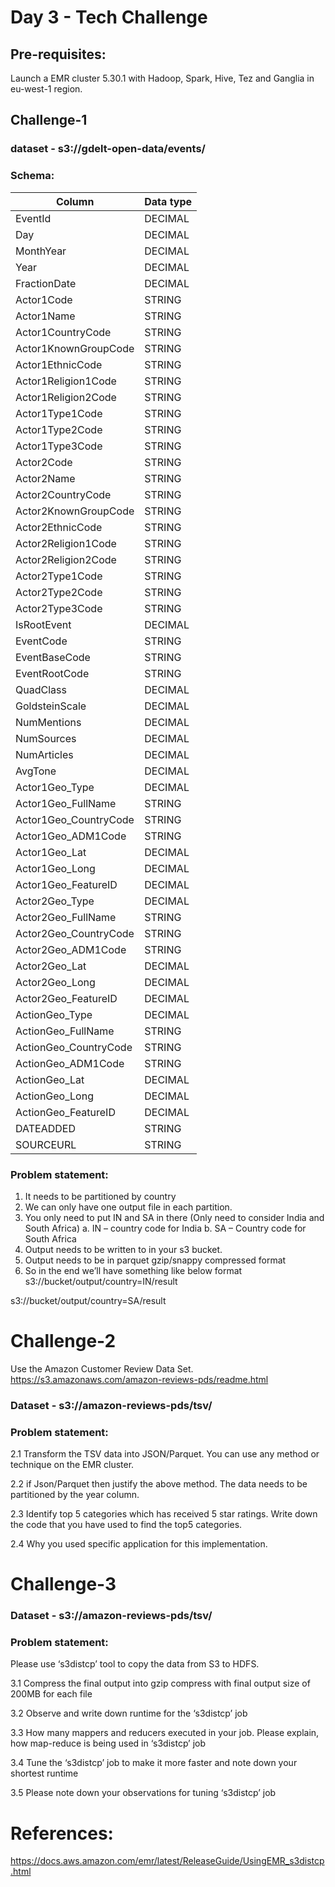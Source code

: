 # Day 3 - Tech Challenge


## Pre-requisites:

Launch a EMR cluster 5.30.1 with Hadoop, Spark, Hive, Tez and Ganglia  in eu-west-1 region.

## Challenge-1

### dataset -  s3://gdelt-open-data/events/

### Schema:

| Column                | Data type |
|-----------------------|-----------|
| EventId               | DECIMAL   |
| Day                   | DECIMAL   |
| MonthYear             | DECIMAL   |
| Year                  | DECIMAL   |
| FractionDate          | DECIMAL   |
| Actor1Code            | STRING    |
| Actor1Name            | STRING    |
| Actor1CountryCode     | STRING    |
| Actor1KnownGroupCode  | STRING    |
| Actor1EthnicCode      | STRING    |
| Actor1Religion1Code   | STRING    |
| Actor1Religion2Code   | STRING    |
| Actor1Type1Code       | STRING    |
| Actor1Type2Code       | STRING    |
| Actor1Type3Code       | STRING    |
| Actor2Code            | STRING    |
| Actor2Name            | STRING    |
| Actor2CountryCode     | STRING    |
| Actor2KnownGroupCode  | STRING    |
| Actor2EthnicCode      | STRING    |
| Actor2Religion1Code   | STRING    |
| Actor2Religion2Code   | STRING    |
| Actor2Type1Code       | STRING    |
| Actor2Type2Code       | STRING    |
| Actor2Type3Code       | STRING    |
| IsRootEvent           | DECIMAL   |
| EventCode             | STRING    |
| EventBaseCode         | STRING    |
| EventRootCode         | STRING    |
| QuadClass             | DECIMAL   |
| GoldsteinScale        | DECIMAL   |
| NumMentions           | DECIMAL   |
| NumSources            | DECIMAL   |
| NumArticles           | DECIMAL   |
| AvgTone               | DECIMAL   |
| Actor1Geo_Type        | DECIMAL   |
| Actor1Geo_FullName    | STRING    |
| Actor1Geo_CountryCode | STRING    |
| Actor1Geo_ADM1Code    | STRING    |
| Actor1Geo_Lat         | DECIMAL   |
| Actor1Geo_Long        | DECIMAL   |
| Actor1Geo_FeatureID   | DECIMAL   |
| Actor2Geo_Type        | DECIMAL   |
| Actor2Geo_FullName    | STRING    |
| Actor2Geo_CountryCode | STRING    |
| Actor2Geo_ADM1Code    | STRING    |
| Actor2Geo_Lat         | DECIMAL   |
| Actor2Geo_Long        | DECIMAL   |
| Actor2Geo_FeatureID   | DECIMAL   |
| ActionGeo_Type        | DECIMAL   |
| ActionGeo_FullName    | STRING    |
| ActionGeo_CountryCode | STRING    |
| ActionGeo_ADM1Code    | STRING    |
| ActionGeo_Lat         | DECIMAL   |
| ActionGeo_Long        | DECIMAL   |
| ActionGeo_FeatureID   | DECIMAL   |
| DATEADDED             | STRING    |
| SOURCEURL             | STRING    |


### Problem statement:
1.	It needs to be partitioned by country
2.	We can only have one output file in each partition.
3.	You only need to put IN and SA in there (Only need to consider India and South Africa)
a.	IN – country code for India
b.	SA – Country code for South Africa
4.	Output needs to be written to  in your s3 bucket.
5.	Output needs to be in parquet gzip/snappy compressed format
6.	So in the end we’ll have something like below format
s3://bucket/output/country=IN/result

s3://bucket/output/country=SA/result


# Challenge-2

Use the Amazon Customer Review Data Set.
https://s3.amazonaws.com/amazon-reviews-pds/readme.html

### Dataset - s3://amazon-reviews-pds/tsv/

### Problem statement:
2.1	Transform the TSV data into JSON/Parquet. You can use any method or technique on the EMR cluster.

2.2	if Json/Parquet then justify the above method. The data needs to be partitioned by the year column.

2.3	Identify top 5 categories which has received 5 star ratings. Write down the code that you have  used to find the top5 categories.

2.4	Why you used specific application for this implementation.



# Challenge-3 

### Dataset - s3://amazon-reviews-pds/tsv/

### Problem statement:
Please use ‘s3distcp’  tool to copy the data from S3  to HDFS.

3.1	Compress the final output into gzip compress with final output size of 200MB for each file

3.2	Observe and write down runtime for the ‘s3distcp’  job

3.3	How many mappers and reducers executed in your job. Please explain, how map-reduce is being used in ‘s3distcp’ job

3.4	Tune the ‘s3distcp’ job to make it more faster and note down your shortest runtime

3.5	Please note down your observations for tuning ‘s3distcp’ job


# References:

https://docs.aws.amazon.com/emr/latest/ReleaseGuide/UsingEMR_s3distcp.html
